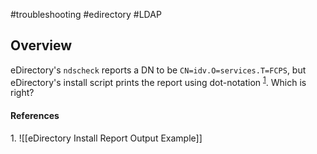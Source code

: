 #troubleshooting #edirectory #LDAP

## Overview
eDirectory's `ndscheck` reports a DN to be `CN=idv.O=services.T=FCPS`, but eDirectory's install script prints the report using dot-notation <sup><a href="#reference-1">1</a></sup>. Which is right?

#### References

<a id="reference-1">1.</a> ![[eDirectory Install Report Output Example]]


